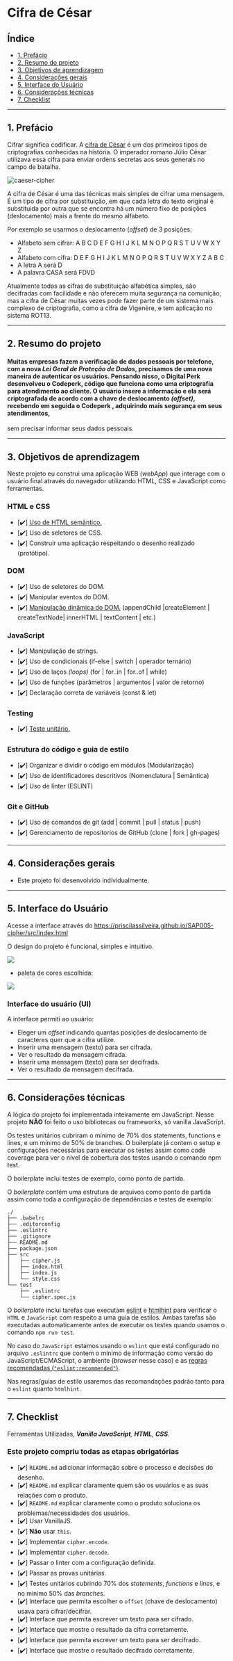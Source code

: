 # Cifra de César

## Índice

* [1. Prefácio](#1-prefácio)
* [2. Resumo do projeto](#2-resumo-do-projeto)
* [3. Objetivos de aprendizagem](#3-objetivos-de-aprendizagem)
* [4. Considerações gerais](#4-considerações-gerais)
* [5. Interface do Usuário](#5-https://priscilassilveira.github.io/SAP005-cipher/src/index.html)
* [6. Considerações técnicas](#7-considerações-técnicas)
* [7. Checklist](#9-checklist)

***

## 1. Prefácio

Cifrar significa codificar. A [cifra de
César](https://pt.wikipedia.org/wiki/Cifra_de_C%C3%A9sar) é um dos primeiros
tipos de criptografias conhecidas na história. O imperador romano Júlio César
utilizava essa cifra para enviar ordens secretas aos seus generais no campo de
batalha.

![caeser-cipher](https://user-images.githubusercontent.com/11894994/60990999-07ffdb00-a320-11e9-87d0-b7c291bc4cd1.png)

A cifra de César é uma das técnicas mais simples de cifrar uma mensagem. É um
tipo de cifra por substituição, em que cada letra do texto original é
substituida por outra que se encontra há um número fixo de posições
(deslocamento) mais a frente do mesmo alfabeto.

Por exemplo se usarmos o deslocamento (_offset_) de 3 posições:

* Alfabeto sem cifrar: A B C D E F G H I J K L M N O P Q R S T U V W X Y Z
* Alfabeto com cifra:  D E F G H I J K L M N O P Q R S T U V W X Y Z A B C
* A letra A será D
* A palavra CASA será FDVD

Atualmente todas as cifras de substituição alfabética simples, são decifradas
com facilidade e não oferecem muita segurança na comunição, mas a cifra de César
muitas vezes pode fazer parte de um sistema mais complexo de criptografia, como
a cifra de Vigenère, e tem aplicação no sistema ROT13.
***

## 2. Resumo do projeto

 #### Muitas empresas fazem a verificação de dados pessoais por telefone, com a nova _Lei Geral de Proteção de Dados_, precisamos de uma nova maneira de autenticar os usuários. Pensando nisso, o **Digital Perk** desenvolveu o **Codeperk**, código que funciona como uma criptografia para atendimento ao cliente. O usuário insere a informação e ela será criptografada de acordo com a chave de deslocamento _(offset)_, recebendo em seguida o **Codeperk** , adquirindo mais segurança em seus atendimentos,
sem precisar informar seus dados pessoais.
***

## 3. Objetivos de aprendizagem

Neste projeto eu construi uma aplicação WEB (_webApp_) que interage com o usuário final através do navegador utilizando HTML, CSS e
JavaScript como ferramentas.

### HTML e CSS

* [✔️] [Uso de HTML semântico.](https://developer.mozilla.org/pt-BR/docs/Glossario/Semantica#Sem%C3%A2ntica_em_HTML)
* [✔️] Uso de seletores de CSS.
* [✔️] Construir uma aplicação respeitando o desenho realizado (protótipo).

### DOM

* [✔️] Uso de seletores do DOM.
* [✔️] Manipular eventos do DOM.
* [✔️] [Manipulação dinâmica do DOM.](https://developer.mozilla.org/pt-BR/docs/DOM/Referencia_do_DOM/Introdu%C3%A7%C3%A3o)
(appendChild |createElement | createTextNode| innerHTML | textContent | etc.)

### JavaScript

* [✔️] Manipulação de strings.
* [✔️] Uso de condicionais (if-else | switch | operador ternário)
* [✔️] Uso de laços _(loops)_ (for | for..in | for..of | while)
* [✔️] Uso de funções (parâmetros | argumentos | valor de retorno)
* [✔️] Declaração correta de variáveis (const & let)

### Testing

* [✔️] [Teste unitário.](https://jestjs.io/docs/pt-BR/getting-started)

### Estrutura do código e guia de estilo

* [✔️] Organizar e dividir o código em módulos (Modularização)
* [✔️] Uso de identificadores descritivos (Nomenclatura | Semântica)
* [✔️] Uso de linter (ESLINT)

### Git e GitHub

* [✔️] Uso de comandos de git (add | commit | pull | status | push)
* [✔️] Gerenciamento de repositorios de GitHub (clone | fork | gh-pages)
***
## 4. Considerações gerais

* Este projeto foi desenvolvido individualmente.
***
## 5. Interface do Usuário
 Acesse a interface através do https://priscilassilveira.github.io/SAP005-cipher/src/index.html

O design do projeto é funcional, simples e intuitivo.

![ ](src/faceCipher.png)

* paleta de cores escolhida:

![ ](src/cores.jpeg)

### Interface do usuário (UI)

A interface permiti ao usuário:

* Eleger um _offset_ indicando quantas posições de deslocamento de caracteres
  quer que a cifra utilize.
* Inserir uma mensagem (texto) para ser cifrada.
* Ver o resultado da mensagem cifrada.
* Inserir uma mensagem (texto) para ser decifrada.
* Ver o resultado da mensagem decifrada.

***
## 6. Considerações técnicas

A lógica do projeto foi implementada inteiramente em JavaScript. Nesse
projeto **NÃO** foi feito o uso bibliotecas ou frameworks, só vanilla
JavaScript.


Os testes unitários cubriram o mínimo de 70% dos statements, functions e lines, e um mínimo de 50% de branches. O boilerplate já contem o setup e configurações necessárias para executar os testes assim como code coverage para ver o nível de cobertura dos testes usando o comando npm test.

O boilerplate inclui testes de exemplo, como ponto de partida.

O _boilerplate_ contém uma estrutura de arquivos como ponto de partida assim
como toda a configuração de dependências e testes de exemplo:

```text
./
├── .babelrc
├── .editorconfig
├── .eslintrc
├── .gitignore
├── README.md
├── package.json
├── src
│   ├── cipher.js
│   ├── index.html
│   ├── index.js
│   └── style.css
└── test
    ├── .eslintrc
    └── cipher.spec.js
```

O _boilerplate_ inclui tarefas que executam [eslint](https://eslint.org/) e
[htmlhint](https://github.com/yaniswang/HTMLHint) para verificar o `HTML` e
`JavaScript` com respeito a uma guia de estilos. Ambas tarefas são executadas
automaticamente antes de executar os testes quando usamos o comando `npm run
test`.

No caso do `JavaScript` estamos usando o `eslint` que está configurado no
arquivo `.eslintrc` que contem o mínimo de informação como versão do
JavaScript/ECMAScript, o ambiente (_browser_ nesse caso) e as [regras
recomendadas (`"eslint:recommended"`)](https://eslint.org/docs/rules/).

Nas regras/guias de estilo usaremos das recomandações padrão tanto para o
`eslint` quanto `htmlhint`.

***



## 7. Checklist
Ferramentas Utilizadas,
_**Vanilla JavaScript**,
**HTML**,
**CSS**._

### Este projeto compriu todas as etapas obrigatórias

* [✔️] `README.md` adicionar informação sobre o processo e decisões do desenho.
* [✔️] `README.md` explicar claramente quem são os usuários e as suas relações
  com o produto.
* [✔️] `README.md` explicar claramente como o produto soluciona os
  problemas/necessidades dos usuários.
* [✔️] Usar VanillaJS.
* [✔️] **Não** usar `this`.
* [✔️] Implementar `cipher.encode`.
* [✔️] Implementar `cipher.decode`.
* [✔️] Passar o linter com a configuração definida.
* [✔️] Passar as provas unitárias.
* [✔️] Testes unitários cubrindo 70% dos _statements_, _functions_ e _lines_, e
  no mínimo 50% das _branches_.
* [✔️] Interface que permita escolher o `offset` (chave de deslocamento) usava
  para cifrar/decifrar.
* [✔️] Interface que permita escrever um texto para ser cifrado.
* [✔️] Interface que mostre o resultado da cifra corretamente.
* [✔️] Interface que permita escrever um texto para ser decifrado.
* [✔️] Interface que mostre o resultado decifrado corretamente.
